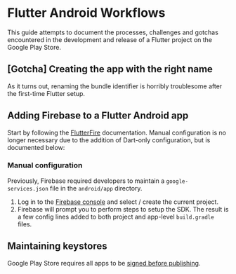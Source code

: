 # Flutter Android Workflows

This guide attempts to document the processes, challenges and gotchas encountered in the development and release of a Flutter project on the Google Play Store.

## [Gotcha] Creating the app with the right name

As it turns out, renaming the bundle identifier is horribly troublesome after the first-time Flutter setup.

## Adding Firebase to a Flutter Android app

Start by following the [FlutterFire](https://firebase.flutter.dev/docs/overview) documentation. Manual configuration is no longer necessary due to the addition of Dart-only configuration, but is documented below:

### Manual configuration

Previously, Firebase required developers to maintain a `google-services.json` file in the `android/app` directory.

1. Log in to the [Firebase console](https://console.firebase.google.com/) and select / create the current project.
2. Firebase will prompt you to perform steps to setup the SDK. The result is a few config lines added to both project and app-level `build.gradle` files.

## Maintaining keystores

Google Play Store requires all apps to be [signed before publishing](https://developer.android.com/studio/publish/app-signing#generate-key).
